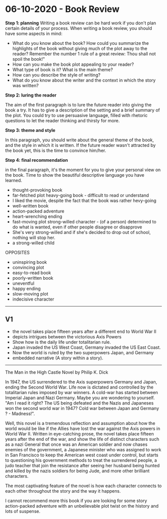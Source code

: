 # 06-10-2020 - Book Review

**Step 1: planning**
Writing a book review can be hard work if you don't plan certain details of your process. When writing a book review, you should have some aspects in mind:

-   What do you know about the book? How could you summarize the highlights of the book without giving much of the plot away to the reader? Remember the number 1 rule of a great review: Thou shall not spoil the book!"
-   How can you make the book plot appealing to your reader?
-   What type of book is it? What is the main theme?
-   How can you describe the style of writing?
-   What do you know about the writer and the context in which the story was written?

**Step 2: luring the reader**

The aim of the first paragraph is to lure the future reader into giving the book a try. It has to give a description of the setting and a brief summary of the plot. You could try to use persuasive language, filled with rhetoric questions to let the reader thinking and thirsty for more.

**Step 3: theme and style**

In this paragraph, you should write about the general theme of the book, and the style in which it is written. If the future reader wasn't attracted by the book yet, this is the time to convince him/her.

**Step 4: final recommendation**

in the final paragraph, it's the moment for you to give your personal view on the book. Time to show the beautiful descriptive language you have learned.

-   thought-provoking book
-   far-fetched plot
heavy-going book - difficult to read or understand
- I liked the movie, despite the fact that the book was rather hevy-going
-   well-written book
-   action-packed adventure
-   heart-wrenching ending
-   fast-moving plot
strong-willed character - (of a person) determined to do what is wanted, even if other people disagree or disapprove
- She's very strong-willed and if she's decided to drop out of school, nothing will stop her.
- a strong-willed child

OPPOSITES

-   uninspiring book
-   convincing plot
-   easy-to-read book
-   poorly-written book
-   uneventful
-   happy ending
-   slow-moving plot
-   indecisive character

---

## V1


- the novel takes place fifteen years after a different end to World War II
- depicts intrigues between the victorious Axis Powers
- Show how is the daily life under totalitarian rule.
- Japan invaded the US West Coast, Germany invaded the US East Coast.
- Now the world is ruled by the two superpowers Japan, and Germany
- embedded narrative (A story within a story). 

--- 

The Man in the High Castle
Novel by Philip K. Dick

In 1947, the US surrendered to the Axis superpowers Germany and Japan, ending the Second World War. Life now is dictated and controlled by the totalitarian rules imposed by war winners. A cold-war has started between Imperial Japan and Nazi Germany. Maybe you are wondering to yourself. "Am I read it right? The US being defeated and the Nazis and Japaneses won the second world war in 1947? Cold war between Japan and Germany ? -  Madness!".  

Well, this novel is a tremendous reflection and assumption about how the world would be like if the Allies have lost the war against the Axis powers in World War II. Written in eye-catching prose, the novel takes place fifteen years after the end of the war, and show the life of distinct characters such as a nazi General that once was an American soldier and now chases enemies of the government, a Japanese minister who was assigned to work in San Francisco to keep the American west coast under control, but starts to questioning his government methods to treat the surrendered people, a judo teacher that join the resistance after seeing her husband being hunted and killed by the nazis soldiers for being Jude, and more other brilliant characters.

The most captivating feature of the novel is how each character connects to each other throughout the story and the way it happens.

I cannot recommend more this book if you are looking for some story action-packed adventure with an unbelievable plot twist on the history and lots of suspense.
